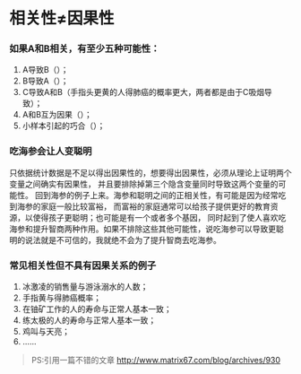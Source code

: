 # 相关性≠因果性

### 如果A和B相关，有至少五种可能性：
1. A导致B（）；
2. B导致A（）；
3. C导致A和B（手指头更黄的人得肺癌的概率更大，两者都是由于C吸烟导致）；
4. A和B互为因果（）；
5. 小样本引起的巧合（）；

### 吃海参会让人变聪明
只依据统计数据是不足以得出因果性的，想要得出因果性，必须从理论上证明两个变量之间确实有因果性，
并且要排除掉第三个隐含变量同时导致这两个变量的可能性。
回到海参的例子上来。海参和聪明之间的正相关性，有可能是因为经常吃到海参的家庭一般比较富裕，
而富裕的家庭通常可以给孩子提供更好的教育资源，以使得孩子更聪明；也可能是有一个或者多个基因，
同时起到了使人喜欢吃海参和提升智商两种作用。如果不排除这些其他可能性，说吃海参可以导致更聪
明的说法就是不可信的，我就绝不会为了提升智商去吃海参。

### 常见相关性但不具有因果关系的例子
1. 冰激凌的销售量与游泳溺水的人数；
2. 手指黄与得肺癌概率；
3. 在铀矿工作的人的寿命与正常人基本一致；
4. 练太极的人的寿命与正常人基本一致；
5. 鸡叫与天亮；
6. ......

> PS:引用一篇不错的文章 http://www.matrix67.com/blog/archives/930 
